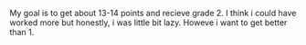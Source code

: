 My goal is to get about 13-14 points and recieve grade 2. I think i could have worked more but honestly, i was little bit lazy. Howeve i want to get better than 1.
